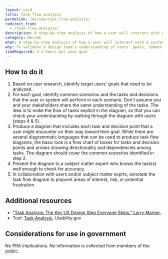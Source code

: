 ```yaml
---
layout: card
title: Task flow analysis
permalink: /decide/task-flow-analysis/
redirect_from:
  - /task-flow-analysis/
description: A step-by-step analysis of how a user will interact with a system in order to reach a goal. This analysis is documented in a diagram that traces a user's possible paths through sequences of tasks and decision points in pursuit of their goal. The tasks and decision points should represent steps taken by the user, as well as steps taken by the system.
category: Decide
what: A step-by-step analysis of how a user will interact with a system in order to reach a goal. This analysis is documented in a diagram that traces a user's possible paths through sequences of tasks and decision points in pursuit of their goal. The tasks and decision points should represent steps taken by the user, as well as steps taken by the system.
why: To validate a design team's understanding of users' goals, common scenarios, and tasks, and to illustrate in a solution-agnostic way the overall flow of tasks through which a user progresses to accomplish a goal.  Task flow diagrams also help surface obstacles in the way of users achieving their goal.
timeRequired: 2-3 hours per user goal
---
```


## How to do it

1. Based on user research, identify target users' goals that need to be analyzed.
1. For each goal, identify common scenarios and the tasks and decisions that the user or system will perform in each scenario. Don't assume you and your stakeholders share the same understanding of the tasks. The idea is to make the flow of tasks explicit in the diagram, so that you can check your understanding by walking through the diagram with users (steps 4 & 5).
1. Produce a diagram that includes each task and decision point that a user might encounter on their way toward their goal. While there are several diagrammatic languages that can be used to produce task flow diagrams, the basic look is a flow chart of boxes for tasks and decision points and arrows showing directionality and dependencies among tasks. The diagram should cover the common scenarios identified in step 2.
1. Present the diagram to a subject matter expert who knows the task(s) well enough to check for accuracy.
1. In collaboration with users and/or subject matter exprts, annotate the task flow diagram to pinpoint areas of interest, risk, or potential frustration.

<section class="method--section method--section--additional-resources" markdown="1">

## Additional resources

- <a href="http://searchenginewatch.com/sew/how-to/2336547/task-analysis-the-key-ux-design-step-everyone-skips" class="usa-link">"Task Analysis: The Key UX Design Step Everyone Skips." Larry Marine.</a>
- Tool: <a href="http://www.usability.gov/how-to-and-tools/methods/task-analysis.html" class="usa-link">Task Analysis.</a> Usability.gov
</section>

<section class="method--section method--section--government-considerations" markdown="1" >

## Considerations for use in government

No PRA implications. No information is collected from members of the public.
</section>
